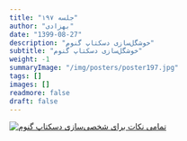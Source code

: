 ```yaml
---
title: "جلسه ۱۹۷"
author: "بهزادی"
date: "1399-08-27"
description: "خوشگل‌سازی دسکتاپ گنوم"
subtitle: "خوشگل‌سازی دسکتاپ گنوم"
weight: -1
summaryImage: "/img/posters/poster197.jpg"
tags: []
images: []
readmore: false
draft: false
---
```

[![تمامی نکات برای شخصی‌سازی دسکتاپ گنوم](/img/posters/poster197.jpg)](/img/posters/poster197.jpg)
